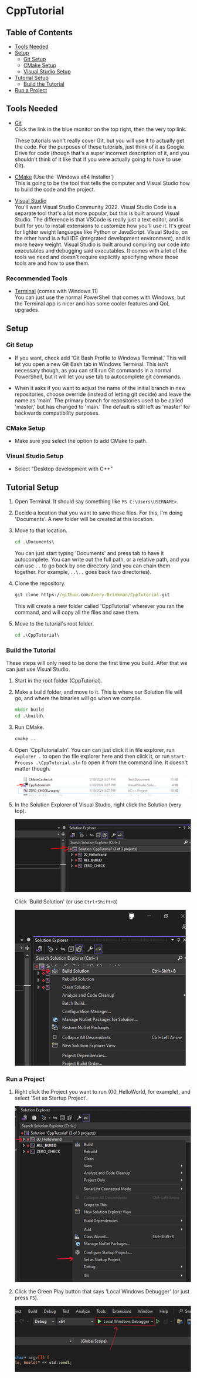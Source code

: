 # CppTutorial

## Table of Contents

- [Tools Needed](#tools-needed)
- [Setup](#setup)
  - [Git Setup](#git-setup)
  - [CMake Setup](#cmake-setup)
  - [Visual Studio Setup](#visual-studio-setup)
- [Tutorial Setup](#tutorial-setup)
  - [Build the Tutorial](#build-the-tutorial)
- [Run a Project](#run-a-project)

## Tools Needed

- [Git](https://git-scm.com/downloads)\
    Click the link in the blue monitor on the top right, then the very top link.

    These tutorials won't really cover Git, but you will use it to actually get the code. For the purposes of these tutorials, just think of it as Google Drive for code (though that's a super incorrect description of it, and you shouldn't think of it like that if you were actually going to have to use Git).
- [CMake](https://cmake.org/download/) (Use the 'Windows x64 Installer')\
    This is going to be the tool that tells the computer and Visual Studio how to build the code and the project.
- [Visual Studio](https://visualstudio.microsoft.com/)\
    You'll want Visual Studio Community 2022. Visual Studio Code is a separate tool that's a lot more popular, but this is built around Visual Studio. The difference is that VSCode is really just a text editor, and is built for you to install extensions to customize how you'll use it. It's great for lighter weight languages like Python or JavaScript. Visual Studio, on the other hand is a full IDE (integrated development environment), and is more heavy weight. Visual Studio is built around compiling our code into executables and debugging said executables. It comes with a lot of the tools we need and doesn't require explicitly specifying where those tools are and how to use them.

### Recommended Tools

- [Terminal](https://apps.microsoft.com/detail/9N0DX20HK701?hl=en-US&gl=US) (comes with Windows 11)\
    You can just use the normal PowerShell that comes with Windows, but the Terminal app is nicer and has some cooler features and QoL upgrades.

## Setup

### Git Setup

- If you want, check add 'Git Bash Profile to Windows Terminal.' This will let you open a new Git Bash tab in Windows Terminal. This isn't necessary though, as you can still run Git commands in a normal PowerShell, but it will let you use tab to autocomplete git commands.

- When it asks if you want to adjust the name of the initial branch in new repositories, choose override (instead of letting git decide) and leave the name as 'main'. The primary branch for repositories used to be called 'master,' but has changed to 'main.' The default is still left as 'master' for backwards compatibility purposes.

### CMake Setup

- Make sure you select the option to add CMake to path.

### Visual Studio Setup

- Select "Desktop development with C++"

## Tutorial Setup

1. Open Terminal. It should say something like `PS C:\Users\USERNAME>`.
2. Decide a location that you want to save these files. For this, I'm doing 'Documents'. A new folder will be created at this location.
3. Move to that location.

    ```bat
    cd .\Documents\
    ```

    You can just start typing 'Documents' and press tab to have it autocomplete. You can write out the full path, or a relative path, and you can use `..` to go back by one directory (and you can chain them together. For example, `..\..` goes back two directories).

4. Clone the repository.

    ```bat
    git clone https://github.com/Avery-Brinkman/CppTutorial.git
    ```

    This will create a new folder called 'CppTutorial' wherever you ran the command, and will copy all the files and save them.

5. Move to the tutorial's root folder.

    ```bat
    cd .\CppTutorial\
    ```

### Build the Tutorial

These steps will only need to be done the first time you build. After that we can just use Visual Studio.

1. Start in the root folder (CppTutorial).
2. Make a build folder, and move to it. This is where our Solution file will go, and where the binaries will go when we compile.

    ```bat
    mkdir build
    cd .\build\
    ```

3. Run CMake.

    ```bat
    cmake ..
    ```

4. Open 'CppTutorial.sln'. You can can just click it in file explorer, run `explorer .` to open the file explorer here and then click it, or run `Start-Process .\CppTutorial.sln` to open it from the command line. It doesn't matter though.

    ![Solution File](/images/SolutionFile.png)

5. In the Solution Explorer of Visual Studio, right click the Solution (very top).

    ![Solution](/images/Solution.png)

    Click 'Build Solution' (or use `Ctrl+Shift+B`)

    ![Build Solution](/images/BuildSolution.png)

### Run a Project

1. Right click the Project you want to run (00_HelloWorld, for example), and select 'Set as Startup Project'.

    ![Set as Startup Project](/images/SetAsStartup.png)

2. Click the Green Play button that says 'Local Windows Debugger' (or just press `F5`).

    ![Run](/images/Run.png)
